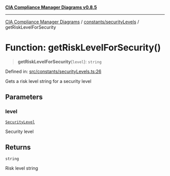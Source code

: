 [**CIA Compliance Manager Diagrams v0.8.5**](../../../README.md)

***

[CIA Compliance Manager Diagrams](../../../modules.md) / [constants/securityLevels](../README.md) / getRiskLevelForSecurity

# Function: getRiskLevelForSecurity()

> **getRiskLevelForSecurity**(`level`): `string`

Defined in: [src/constants/securityLevels.ts:26](https://github.com/Hack23/cia-compliance-manager/blob/3ae0301247f765ba03c8c0fe645db4718bb8af76/src/constants/securityLevels.ts#L26)

Gets a risk level string for a security level

## Parameters

### level

[`SecurityLevel`](../../../types/cia/type-aliases/SecurityLevel.md)

Security level

## Returns

`string`

Risk level string
